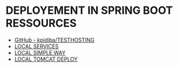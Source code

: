 # DEPLOYEMENT IN SPRING BOOT RESSOURCES

- [GitHub - kpidiba/TESTHOSTING](https://github.com/kpidiba/TESTHOSTING) 
- [LOCAL SERVICES](./local_services.md)
- [LOCAL SIMPLE WAY](./local_simple_way.md)
- [LOCAL TOMCAT DEPLOY](./local_tomcat_deploy.md)

